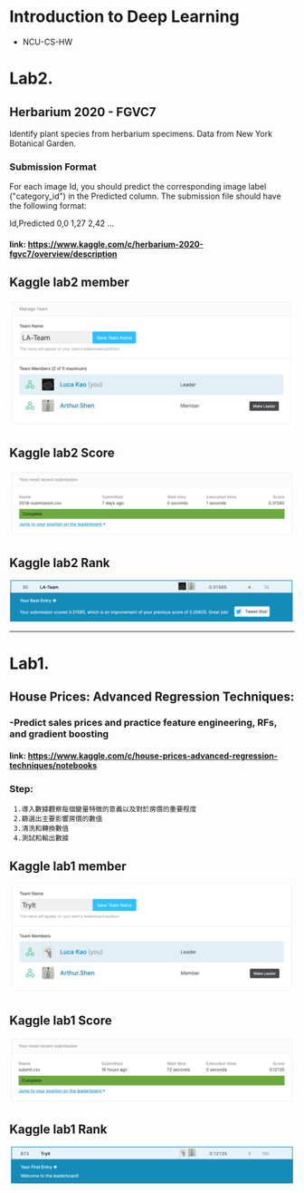 # Introduction to Deep Learning
- NCU-CS-HW

# Lab2.
## Herbarium 2020 - FGVC7
Identify plant species from herbarium specimens. Data from New York Botanical Garden.
###  Submission Format
For each image Id, you should predict the corresponding image label ("category_id") in the Predicted column. The submission file should have the following format:

Id,Predicted
0,0
1,27
2,42
...

#### link: https://www.kaggle.com/c/herbarium-2020-fgvc7/overview/description



## Kaggle lab2 member
![image](image/5.png)
## Kaggle lab2 Score
![image](image/6.png)
## Kaggle lab2 Rank
![image](image/4.png)

-----------------------------

# Lab1.
## House Prices: Advanced Regression Techniques:
###  -Predict sales prices and practice feature engineering, RFs, and gradient boosting

#### link: https://www.kaggle.com/c/house-prices-advanced-regression-techniques/notebooks

### Step:
```
 1.導入數據觀察每個變量特徵的意義以及對於房價的重要程度
 2.篩選出主要影響房價的數值
 3.清洗和轉換數值
 4.測試和輸出數據
```

## Kaggle lab1 member
![image](image/1.png)
## Kaggle lab1 Score
![image](image/2.png)
## Kaggle lab1 Rank
![image](image/3.png)
